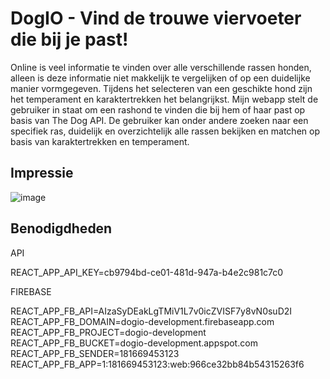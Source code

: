 # DogIO - Vind de trouwe viervoeter die bij je past!

Online is veel informatie te vinden over alle verschillende rassen honden, alleen is deze informatie niet makkelijk te vergelijken of op een duidelijke manier vormgegeven. Tijdens het selecteren van een geschikte hond zijn het temperament en karaktertrekken het belangrijkst. Mijn webapp stelt de gebruiker in staat om een rashond te vinden die bij hem of haar past op basis van The Dog API. De gebruiker kan onder andere zoeken naar een specifiek ras, duidelijk en overzichtelijk alle rassen bekijken en matchen op basis van karaktertrekken en temperament.

## Impressie

![image](https://user-images.githubusercontent.com/24457152/126065816-28200a9f-2a10-47e8-ab76-ed1677fb00ec.png)

## Benodigdheden

API

REACT_APP_API_KEY=cb9794bd-ce01-481d-947a-b4e2c981c7c0

FIREBASE

REACT_APP_FB_API=AIzaSyDEakLgTMiV1L7v0icZVISF7y8vN0suD2I
REACT_APP_FB_DOMAIN=dogio-development.firebaseapp.com
REACT_APP_FB_PROJECT=dogio-development
REACT_APP_FB_BUCKET=dogio-development.appspot.com
REACT_APP_FB_SENDER=181669453123
REACT_APP_FB_APP=1:181669453123:web:966ce32bb84b54315263f6



